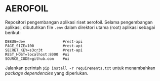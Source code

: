 # AEROFOIL
Repositori pengembangan aplikasi riset aerofoil. Selama pengembangan aplikasi, dibutuhkan file
```.env``` dalam direktori utama (root) aplikasi sebagai berikut:

```text
DEBUG=dev                 #rest-api
PAGE_SIZE=100             #rest-api
SECRET_KEY=s3cr3t         #rest-api
REST_HOST=localhost:8000  #ui
SOURCE_CODE=github.com    #ui
```

Jalankan perintah ```pip install -r requirements.txt``` untuk menambahkan _package dependencies_
yang diperlukan.
